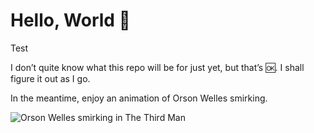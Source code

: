 ﻿# Hello, World :wave:

Test

I don’t quite know what this repo will be for just yet, but that’s :ok:. I shall figure it out as I go.

In the meantime, enjoy an animation of Orson Welles smirking.

![Orson Welles smirking in The Third Man](http://asset-2.soup.io/asset/0631/3356_29d6.gif)
